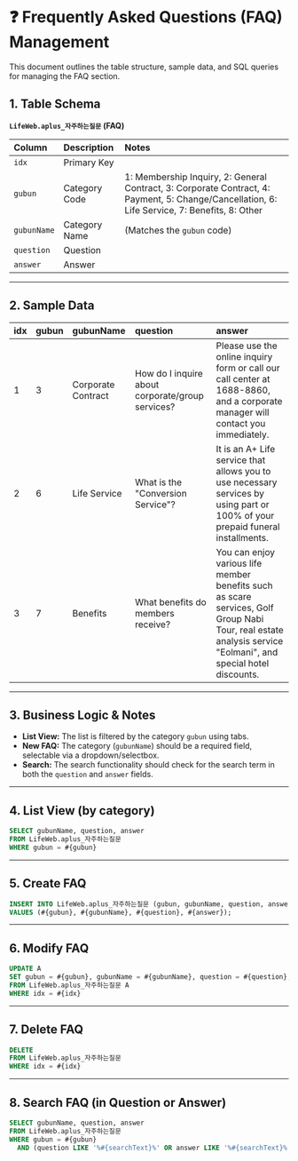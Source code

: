 # ❓ Frequently Asked Questions (FAQ) Management

This document outlines the table structure, sample data, and SQL queries for managing the FAQ section.

## 1. Table Schema

**`LifeWeb.aplus_자주하는질문` (FAQ)**

| Column | Description | Notes |
| :--- | :--- | :--- |
| `idx` | Primary Key | |
| `gubun` | Category Code | 1: Membership Inquiry, 2: General Contract, 3: Corporate Contract, 4: Payment, 5: Change/Cancellation, 6: Life Service, 7: Benefits, 8: Other |
| `gubunName`| Category Name | (Matches the `gubun` code) |
| `question` | Question | |
| `answer` | Answer | |

---

## 2. Sample Data

| idx | gubun | gubunName | question | answer |
| :-- | :-- | :--- | :--- | :--- |
| 1 | 3 | Corporate Contract | How do I inquire about corporate/group services? | Please use the online inquiry form or call our call center at 1688-8860, and a corporate manager will contact you immediately. |
| 2 | 6 | Life Service | What is the "Conversion Service"? | It is an A+ Life service that allows you to use necessary services by using part or 100% of your prepaid funeral installments. |
| 3 | 7 | Benefits | What benefits do members receive? | You can enjoy various life member benefits such as scare services, Golf Group Nabi Tour, real estate analysis service "Eolmani", and special hotel discounts. |

---

## 3. Business Logic & Notes

*   **List View:** The list is filtered by the category `gubun` using tabs.
*   **New FAQ:** The category (`gubunName`) should be a required field, selectable via a dropdown/selectbox.
*   **Search:** The search functionality should check for the search term in both the `question` and `answer` fields.

---

## 4. List View (by category)

```sql
SELECT gubunName, question, answer
FROM LifeWeb.aplus_자주하는질문
WHERE gubun = #{gubun}
```

---

## 5. Create FAQ

```sql
INSERT INTO LifeWeb.aplus_자주하는질문 (gubun, gubunName, question, answer)
VALUES (#{gubun}, #{gubunName}, #{question}, #{answer});
```

---

## 6. Modify FAQ

```sql
UPDATE A
SET gubun = #{gubun}, gubunName = #{gubunName}, question = #{question}, answer = #{answer}
FROM LifeWeb.aplus_자주하는질문 A
WHERE idx = #{idx}
```

---

## 7. Delete FAQ

```sql
DELETE
FROM LifeWeb.aplus_자주하는질문
WHERE idx = #{idx}
```

---

## 8. Search FAQ (in Question or Answer)

```sql
SELECT gubunName, question, answer
FROM LifeWeb.aplus_자주하는질문
WHERE gubun = #{gubun}
  AND (question LIKE '%#{searchText}%' OR answer LIKE '%#{searchText}%');
```